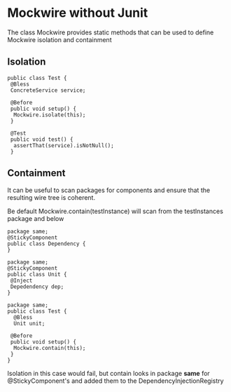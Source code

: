 # Mockwire without Junit #

The class Mockwire provides static methods that can be used to define Mockwire isolation and containment

## Isolation ##

```
public class Test {
 @Bless
 ConcreteService service;

 @Before
 public void setup() {
  Mockwire.isolate(this);
 }

 @Test
 public void test() {
  assertThat(service).isNotNull();
 }
```

## Containment ##

It can be useful to scan packages for components and ensure that the resulting wire tree is coherent.

Be default Mockwire.contain(testInstance) will scan from the testInstances package and below
```
package same;
@StickyComponent
public class Dependency {
}
```
```
package same;
@StickyComponent
public class Unit {
 @Inject
 Depedendency dep;
}
```
```
package same;
public class Test {
  @Bless
  Unit unit;

 @Before
 public void setup() {
  Mockwire.contain(this);
 }
}
```
Isolation in this case would fail, but contain looks in package **same** for @StickyComponent's and added them to the DependencyInjectionRegistry